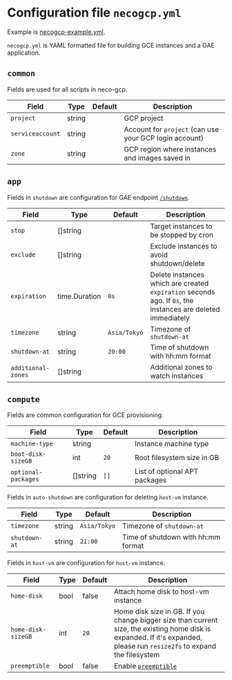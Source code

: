 Configuration file `necogcp.yml`
=================================

Example is [necogcp-example.yml](necogcp-example.yml).

`necogcp.yml` is YAML formatted file for building GCE instances and a GAE application.

`common`
--------

Fields are used for all scripts in neco-gcp.

| Field            | Type   | Default | Description                                            |
| ---------------- | ------ | ------- | ------------------------------------------------------ |
| `project`        | string |         | GCP project                                            |
| `serviceaccount` | string |         | Account for `project` (can use your GCP login account) |
| `zone`           | string |         | GCP region where instances and images saved in         |

`app`
-----

Fields in `shutdown` are configuration for GAE endpoint [`/shutdown`](api.md#shutdown).

| Field              | Type          | Default      | Description                                                                                                 |
| ------------------ | ------------- | ------------ | ----------------------------------------------------------------------------------------------------------- |
| `stop`             | []string      |              | Target instances to be stopped by cron                                                                      |
| `exclude`          | []string      |              | Exclude instances to avoid shutdown/delete                                                                  |
| `expiration`       | time.Duration | `0s`         | Delete instances which are created `expiration` seconds ago. If `0s`, the instances are deleted immediately |
| `timezone`         | string        | `Asia/Tokyo` | Timezone of `shutdown-at`                                                                                   |
| `shutdown-at`      | string        | `20:00`      | Time of shutdown with hh:mm format                                                                          |
| `additional-zones` | []string      |              | Additional zones to watch instances                                                                         |

`compute`
---------

Fields are common configuration for GCE provisioning.

| Field               | Type     | Default | Description                   |
| ------------------- | -------- | ------- | ----------------------------- |
| `machine-type`      | string   |         | Instance machine type         |
| `boot-disk-sizeGB`  | int      | `20`    | Root filesystem size in GB    |
| `optional-packages` | []string | `[]`    | List of optional APT packages |

Fields in `auto-shutdown` are configuration for deleting `host-vm` instance.

| Field         | Type   | Default      | Description                        |
| ------------- | ------ | ------------ | ---------------------------------- |
| `timezone`    | string | `Asia/Tokyo` | Timezone of `shutdown-at`          |
| `shutdown-at` | string | `21:00`      | Time of shutdown with hh:mm format |

Fields in `host-vm` are configuration for `host-vm` instance.

| Field              | Type | Default | Description                                                                                                                                                              |
| ------------------ | ---- | ------- | ------------------------------------------------------------------------------------------------------------------------------------------------------------------------ |
| `home-disk`        | bool | false   | Attach home disk to host-vm instance                                                                                                                                     |
| `home-disk-sizeGB` | int  | `20`    | Home disk size in GB. If you change bigger size than current size, the existing home disk is expanded. If it's expanded, please run `resize2fs` to expand the filesystem |
| `preemptible`      | bool | false   | Enable [`preemptible`](https://cloud.google.com/compute/docs/instances/preemptible)                                                                                      |
